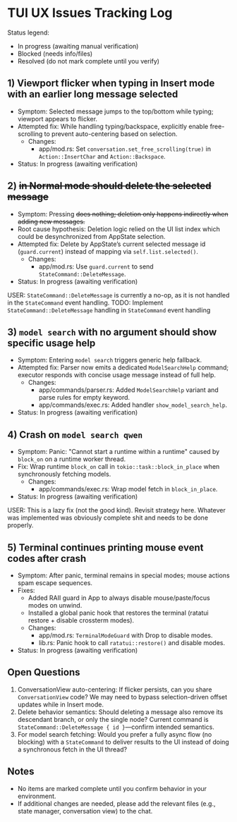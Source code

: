 # TUI UX Issues Tracking Log

Status legend:
- In progress (awaiting manual verification)
- Blocked (needs info/files)
- Resolved (do not mark complete until you verify)

## 1) Viewport flicker when typing in Insert mode with an earlier long message selected
- Symptom: Selected message jumps to the top/bottom while typing; viewport appears to flicker.
- Attempted fix: While handling typing/backspace, explicitly enable free-scrolling to prevent auto-centering based on selection.
  - Changes:
    - app/mod.rs: Set `conversation.set_free_scrolling(true)` in `Action::InsertChar` and `Action::Backspace`.
- Status: In progress (awaiting verification)

## 2) <Del> in Normal mode should delete the selected message
- Symptom: Pressing <Del> does nothing; deletion only happens indirectly when adding new messages.
- Root cause hypothesis: Deletion logic relied on the UI list index which could be desynchronized from AppState selection.
- Attempted fix: Delete by AppState’s current selected message id (`guard.current`) instead of mapping via `self.list.selected()`.
  - Changes:
    - app/mod.rs: Use `guard.current` to send `StateCommand::DeleteMessage`.
- Status: In progress (awaiting verification)

USER: `StateCommand::DeleteMessage` is currently a no-op, as it is not handled in the `StateCommand` event handling. TODO: Implement `StateCommand::DeleteMessage` handling in `StateCommand` event handling

## 3) `model search` with no argument should show specific usage help
- Symptom: Entering `model search` triggers generic help fallback.
- Attempted fix: Parser now emits a dedicated `ModelSearchHelp` command; executor responds with concise usage message instead of full help.
  - Changes:
    - app/commands/parser.rs: Added `ModelSearchHelp` variant and parse rules for empty keyword.
    - app/commands/exec.rs: Added handler `show_model_search_help`.
- Status: In progress (awaiting verification)

## 4) Crash on `model search qwen`
- Symptom: Panic: "Cannot start a runtime within a runtime" caused by `block_on` on a runtime worker thread.
- Fix: Wrap runtime `block_on` call in `tokio::task::block_in_place` when synchronously fetching models.
  - Changes:
    - app/commands/exec.rs: Wrap model fetch in `block_in_place`.
- Status: In progress (awaiting verification)

USER: This is a lazy fix (not the good kind). Revisit strategy here. Whatever was implemented was obviously complete shit and needs to be done properly.

## 5) Terminal continues printing mouse event codes after crash
- Symptom: After panic, terminal remains in special modes; mouse actions spam escape sequences.
- Fixes:
  - Added RAII guard in App to always disable mouse/paste/focus modes on unwind.
  - Installed a global panic hook that restores the terminal (ratatui restore + disable crossterm modes).
  - Changes:
    - app/mod.rs: `TerminalModeGuard` with Drop to disable modes.
    - lib.rs: Panic hook to call `ratatui::restore()` and disable modes.
- Status: In progress (awaiting verification)

## Open Questions
1. ConversationView auto-centering: If flicker persists, can you share `ConversationView` code? We may need to bypass selection-driven offset updates while in Insert mode.
2. Delete behavior semantics: Should deleting a message also remove its descendant branch, or only the single node? Current command is `StateCommand::DeleteMessage { id }`—confirm intended semantics.
3. For model search fetching: Would you prefer a fully async flow (no blocking) with a `StateCommand` to deliver results to the UI instead of doing a synchronous fetch in the UI thread?

## Notes
- No items are marked complete until you confirm behavior in your environment.
- If additional changes are needed, please add the relevant files (e.g., state manager, conversation view) to the chat.
